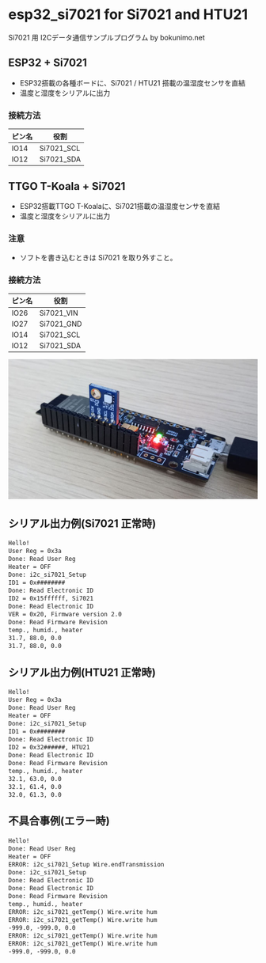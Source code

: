 # esp32_si7021 for Si7021 and HTU21

Si7021 用 I2Cデータ通信サンプルプログラム by bokunimo.net

## ESP32 + Si7021

- ESP32搭載の各種ボードに、Si7021 / HTU21 搭載の温湿度センサを直結
- 温度と湿度をシリアルに出力

### 接続方法

|ピン名|役割      |
|------|----------|
|IO14  |Si7021_SCL|
|IO12  |Si7021_SDA|

## TTGO T-Koala + Si7021

- ESP32搭載TTGO T-Koalaに、Si7021搭載の温湿度センサを直結
- 温度と湿度をシリアルに出力

### 注意

- ソフトを書き込むときは Si7021 を取り外すこと。

### 接続方法

|ピン名|役割      |
|------|----------|
|IO26  |Si7021_VIN|
|IO27  |Si7021_GND|
|IO14  |Si7021_SCL|
|IO12  |Si7021_SDA|

![si7021.jpg](si7021.jpg)  

## シリアル出力例(Si7021 正常時)

	Hello!
	User Reg = 0x3a
	Done: Read User Reg
	Heater = OFF
	Done: i2c_si7021_Setup
	ID1 = 0x########
	Done: Read Electronic ID
	ID2 = 0x15ffffff, Si7021
	Done: Read Electronic ID
	VER = 0x20, Firmware version 2.0
	Done: Read Firmware Revision
	temp., humid., heater
	31.7, 88.0, 0.0
	31.7, 88.0, 0.0

## シリアル出力例(HTU21 正常時)

	Hello!
	User Reg = 0x3a
	Done: Read User Reg
	Heater = OFF
	Done: i2c_si7021_Setup
	ID1 = 0x########
	Done: Read Electronic ID
	ID2 = 0x32######, HTU21
	Done: Read Electronic ID
	Done: Read Firmware Revision
	temp., humid., heater
	32.1, 63.0, 0.0
	32.1, 61.4, 0.0
	32.0, 61.3, 0.0

## 不具合事例(エラー時)

	Hello!
	Done: Read User Reg
	Heater = OFF
	ERROR: i2c_si7021_Setup Wire.endTransmission
	Done: i2c_si7021_Setup
	Done: Read Electronic ID
	Done: Read Electronic ID
	Done: Read Firmware Revision
	temp., humid., heater
	ERROR: i2c_si7021_getTemp() Wire.write hum
	ERROR: i2c_si7021_getTemp() Wire.write hum
	-999.0, -999.0, 0.0
	ERROR: i2c_si7021_getTemp() Wire.write hum
	ERROR: i2c_si7021_getTemp() Wire.write hum
	-999.0, -999.0, 0.0
